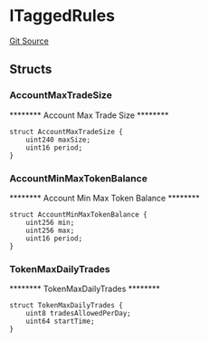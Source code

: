 # ITaggedRules
[Git Source](https://github.com/thrackle-io/rules-engine/blob/5dd4d5c11842d5927a5d94b280633ba0762dc45b/src/protocol/economic/ruleProcessor/RuleDataInterfaces.sol)


## Structs
### AccountMaxTradeSize
******** Account Max Trade Size ********


```solidity
struct AccountMaxTradeSize {
    uint240 maxSize;
    uint16 period;
}
```

### AccountMinMaxTokenBalance
******** Account Min Max Token Balance ********


```solidity
struct AccountMinMaxTokenBalance {
    uint256 min;
    uint256 max;
    uint16 period;
}
```

### TokenMaxDailyTrades
******** TokenMaxDailyTrades ********


```solidity
struct TokenMaxDailyTrades {
    uint8 tradesAllowedPerDay;
    uint64 startTime;
}
```

